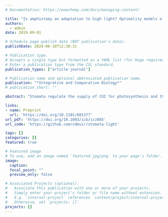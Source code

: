 ```yaml
---
# Documentation: https://wowchemy.com/docs/managing-content/

title: "Is amphistomy an adaptation to high light? Optimality models of stomatal traits along light gradients"
authors: 
  - admin
date: 2019-09-01

# Schedule page publish date (NOT publication's date).
publishDate: 2024-06-10T12:38:31

# Publication type.
# Accepts a single type but formatted as a YAML list (for Hugo requirements).
# Enter a publication type from the CSL standard.
publication_types: ["article-journal"]

# Publication name and optional abbreviated publication name.
publication: "*Integrative and Comparative Biology*"
# publication_short: ""

abstract: "Stomata regulate the supply of CO2 for photosynthesis and the rate of water loss out of the leaf. The presence of stomata on both leaf surfaces, termed amphistomy, increases photosynthetic rate, is common in plants from high light habitats, and rare otherwise. In this study I use optimality models based on leaf energy budget and photosynthetic models to ask why amphistomy is common in high light habitats. I developed an R package leafoptimizer to solve for stomatal traits that optimally balance carbon gain with water loss in a given environment. The model predicts that amphistomy is common in high light because its marginal effect on carbon gain is greater than in the shade, but only if the costs of amphistomy are also lower under high light than in the shade. More generally, covariation between costs and benefits may explain why stomatal and other traits form discrete phenotypic clusters."

links:
- name: Preprint
  url: 'https://doi.org/10.1101/601377'
url_pdf: 'https://doi.org/10.1093/icb/icz085'
url_code: 'https://github.com/cdmuir/stomata-light'

tags: []
categories: []
featured: true

# Featured image
# To use, add an image named `featured.jpg/png` to your page's folder. 
image:
  caption: 
  focal_point: ""
  preview_only: false

# Associated Projects (optional).
#   Associate this publication with one or more of your projects.
#   Simply enter your project's folder or file name without extension.
#   E.g. `internal-project` references `content/project/internal-project/index.md`.
#   Otherwise, set `projects: []`.
projects: []
---
```

